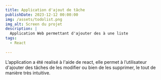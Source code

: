 ```yaml
---
title: Application d'ajout de tâche
publishDate: 2023-12-12 00:00:00
img: /assets/todolist.png
img_alt: Screen du projet
description: |
  Application Web permettant d'ajouter des à une liste
tags:
  - React
  
---
```


L’application a été realisé à l'aide de react, elle permet à l’utilisateur d'ajouter des tâches de les modifier ou bien de les supprimer, le tout de manière très intuitive.